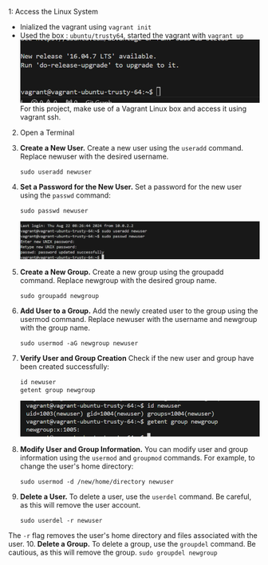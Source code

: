 1: Access the Linux System
* Inialized the vagrant using `vagrant init`
* Used the box : `ubuntu/trusty64`, started the vagrant with `vagrant up` ![SSH](img/ssh.png)
For this project, make use of a Vagrant Linux box and access it using vagrant ssh.

2. Open a Terminal
3. **Create a New User.** Create a new user using the `useradd` command. Replace newuser with the desired username.
    ```
    sudo useradd newuser
    ```
4. **Set a Password for the New User.**
Set a password for the new user using the `passwd` command:
    ```
    sudo passwd newuser
    ```
    
    ![password](img/password.png)

5. **Create a New Group.** Create a new group using the groupadd command. Replace newgroup with the desired group name.
    ```
    sudo groupadd newgroup
    ```
6. **Add User to a Group.** Add the newly created user to the group using the usermod command. Replace newuser with the username and newgroup with the group name.
    ```
    sudo usermod -aG newgroup newuser
    ```
7. **Verify User and Group Creation**
Check if the new user and group have been created successfully:
    ```
    id newuser
    getent group newgroup
    ```
    ![Newgroup](img/newgroup.png)

8. **Modify User and Group Information.**
You can modify user and group information using the `usermod` and `groupmod` commands. For example, to change the user's home directory:
    ```
    sudo usermod -d /new/home/directory newuser
    ```
9. **Delete a User.**
To delete a user, use the `userdel` command. Be careful, as this will remove the user account.
    ```
    sudo userdel -r newuser
    ```
The `-r` flag removes the user's home directory and files associated with the user.
10. **Delete a Group.**
To delete a group, use the `groupdel` command. Be cautious, as this will remove the group.
    ```
    sudo groupdel newgroup
    ```
